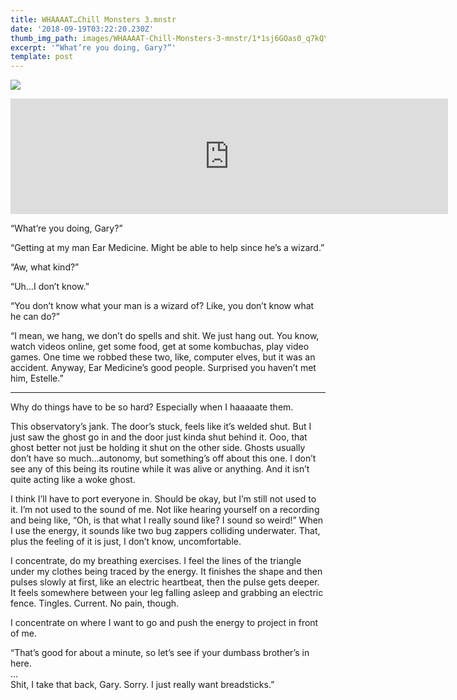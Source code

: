 ```yaml
---
title: WHAAAAT…Chill Monsters 3.mnstr
date: '2018-09-19T03:22:20.230Z'
thumb_img_path: images/WHAAAAT-Chill-Monsters-3-mnstr/1*1sj6GOas0_q7kQYv59b_dQ.jpeg
excerpt: '“What’re you doing, Gary?”'
template: post
---
```

![](/images/WHAAAAT-Chill-Monsters-3-mnstr/1*1sj6GOas0_q7kQYv59b_dQ.jpeg)

<iframe src="https://play.ht/embed/?article_url=https://medium.com/_p/whaaaat-chill-monsters-3-mnstr-544a2a87aeff" width="700" height="185" frameborder="0" scrolling="no"></iframe>

“What’re you doing, Gary?”

“Getting at my man Ear Medicine. Might be able to help since he’s a wizard.”

“Aw, what kind?”

“Uh…I don’t know.”

“You don’t know what your man is a wizard of? Like, you don’t know what he can do?”

“I mean, we hang, we don’t do spells and shit. We just hang out. You know, watch videos online, get some food, get at some kombuchas, play video games. One time we robbed these two, like, computer elves, but it was an accident. Anyway, Ear Medicine’s good people. Surprised you haven’t met him, Estelle.”

* * *

Why do things have to be so hard? Especially when I haaaaate them.

This observatory’s jank. The door’s stuck, feels like it’s welded shut. But I just saw the ghost go in and the door just kinda shut behind it. Ooo, that ghost better not just be holding it shut on the other side. Ghosts usually don’t have so much…autonomy, but something’s off about this one. I don’t see any of this being its routine while it was alive or anything. And it isn’t quite acting like a woke ghost.

I think I’ll have to port everyone in. Should be okay, but I’m still not used to it. I’m not used to the sound of me. Not like hearing yourself on a recording and being like, “Oh, is that what I really sound like? I sound so weird!” When I use the energy, it sounds like two bug zappers colliding underwater. That, plus the feeling of it is just, I don’t know, uncomfortable.

I concentrate, do my breathing exercises. I feel the lines of the triangle under my clothes being traced by the energy. It finishes the shape and then pulses slowly at first, like an electric heartbeat, then the pulse gets deeper. It feels somewhere between your leg falling asleep and grabbing an electric fence. Tingles. Current. No pain, though.

I concentrate on where I want to go and push the energy to project in front of me.

“That’s good for about a minute, so let’s see if your dumbass brother’s in here.   
…  
Shit, I take that back, Gary. Sorry. I just really want breadsticks.”
